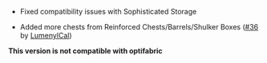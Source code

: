 - Fixed compatibility issues with Sophisticated Storage

- Added more chests from Reinforced Chests/Barrels/Shulker Boxes ([#36](https://github.com/xiaocihua/stack-to-nearby-chests/issues/36) by [LumenylCal](https://github.com/LumenylCal))

**This version is not compatible with optifabric**